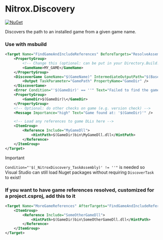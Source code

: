 # Nitrox.Discovery

[![NuGet](https://img.shields.io/nuget/v/Nitrox.Discovery.MSBuild?label=Nitrox.Discovery.MSBuild&logo=NuGet)](https://www.nuget.org/packages/Nitrox.Discovery.MSBuild)

Discovers the path to an installed game from a given game name.

### Use with msbuild

```xml
<Target Name="FindGameAndIncludeReferences" BeforeTargets="ResolveAssemblyReferences" Condition="'$(_NitroxDiscovery_TaskAssembly)' != ''">
    <PropertyGroup>
        <!-- Change this (optional: can be put in your Directory.Build.props file) -->
        <GameName>MY_GAME</GameName>
    </PropertyGroup>
    <DiscoverGame GameName="$(GameName)" IntermediateOutputPath="$(BaseIntermediateOutputPath)">
        <Output TaskParameter="GamePath" PropertyName="GameDir" />
    </DiscoverGame>
    <Error Condition="'$(GameDir)' == ''" Text="Failed to find the game '$(GameName)' on your machine" />
    <PropertyGroup>
        <GameDir>$(GameDir)\</GameDir>
    </PropertyGroup>
    <!-- Optional: do other checks on game (e.g. version check) -->
    <Message Importance="high" Text="Game found at: '$(GameDir)'" />

    <!-- Load any references to game DLLs here -->
    <ItemGroup>
        <Reference Include="MyGameDll">
            <HintPath>$(GameDir)bin\MyGameDll.dll</HintPath>
        </Reference>
    </ItemGroup>
</Target>
```

> [!IMPORTANT]
> `Condition="'$(_NitroxDiscovery_TaskAssembly)' != ''"` is needed so Visual Studio can still load Nuget packages without requiring `DiscoverTask` to exist!

### If you want to have game references resolved, customized for a project.csproj, add this to it

```xml
<Target Name="MoreGameReferences" AfterTargets="FindGameAndIncludeReferences">
    <ItemGroup>
        <Reference Include="SomeOtherGameDll">
            <HintPath>$(GameDir)bin\SomeOtherGameDll.dll</HintPath>
        </Reference>
    </ItemGroup>
</Target>
```